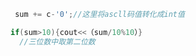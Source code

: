 ```cpp
 sum += c-'0';//这里将ascll码值转化成int值
```

```cpp
if(sum>10){cout<<（sum/10%10）}
  //三位数中取第二位数

```

